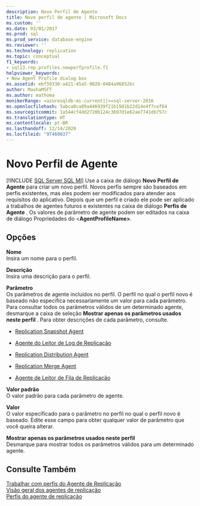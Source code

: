 ```yaml
---
description: Novo Perfil de Agente
title: Novo perfil de agente | Microsoft Docs
ms.custom: ''
ms.date: 03/01/2017
ms.prod: sql
ms.prod_service: database-engine
ms.reviewer: ''
ms.technology: replication
ms.topic: conceptual
f1_keywords:
- sql13.rep.profiles.newperfprofile.f1
helpviewer_keywords:
- New Agent Profile dialog box
ms.assetid: ebf59330-a421-45a5-9020-0484a96852bc
author: MashaMSFT
ms.author: mathoma
monikerRange: =azuresqldb-mi-current||>=sql-server-2016
ms.openlocfilehash: 5abca0ca89a446939f21b1501b22d14e4f7cef64
ms.sourcegitcommit: 1a544cf4dd2720b124c3697d1e62ae7741db757c
ms.translationtype: HT
ms.contentlocale: pt-BR
ms.lasthandoff: 12/14/2020
ms.locfileid: "97469037"
---
```

# <a name="new-agent-profile"></a>Novo Perfil de Agente
[!INCLUDE [SQL Server SQL MI](../../includes/applies-to-version/sql-asdbmi.md)]
  Use a caixa de diálogo **Novo Perfil de Agente** para criar um novo perfil. Novos perfis sempre são baseados em perfis existentes, mas eles podem ser modificados para atender aos requisitos do aplicativo. Depois que um perfil é criado ele pode ser aplicado a trabalhos de agentes futuros e existentes na caixa de diálogo **Perfis de Agente** . Os valores de parâmetro de agente podem ser editados na caixa de diálogo Propriedades do \<**AgentProfileName>**.  
  
## <a name="options"></a>Opções  
 **Nome**  
 Insira um nome para o perfil.  
  
 **Descrição**  
 Insira uma descrição para o perfil.  
  
 **Parâmetro**  
 Os parâmetros de agente incluídos no perfil. O perfil no qual o perfil novo é baseado não especifica necessariamente um valor para cada parâmetro. Para consultar todos os parâmetros válidos de um determinado agente, desmarque a caixa de seleção **Mostrar apenas os parâmetros usados neste perfil** . Para obter descrições de cada parâmetro, consulte.  
  
-   [Replication Snapshot Agent](../../relational-databases/replication/agents/replication-snapshot-agent.md)  
  
-   [Agente do Leitor de Log de Replicação](../../relational-databases/replication/agents/replication-log-reader-agent.md)  
  
-   [Replication Distribution Agent](../../relational-databases/replication/agents/replication-distribution-agent.md)  
  
-   [Replication Merge Agent](../../relational-databases/replication/agents/replication-merge-agent.md)  
  
-   [Agente de Leitor de Fila de Replicação](../../relational-databases/replication/agents/replication-queue-reader-agent.md)  
  
 **Valor padrão**  
 O valor padrão para cada parâmetro de agente.  
  
 **Valor**  
 O valor especificado para o parâmetro no perfil no qual o perfil novo é baseado. Edite esse campo para obter qualquer valor de parâmetro que você queira alterar.  
  
 **Mostrar apenas os parâmetros usados neste perfil**  
 Desmarque para mostrar todos os parâmetros válidos para um determinado agente.  
  
## <a name="see-also"></a>Consulte Também  
 [Trabalhar com perfis do Agente de Replicação](../../relational-databases/replication/agents/work-with-replication-agent-profiles.md)   
 [Visão geral dos agentes de replicação](../../relational-databases/replication/agents/replication-agents-overview.md)   
 [Perfis do agente de replicação](../../relational-databases/replication/agents/replication-agent-profiles.md)  
  
  
